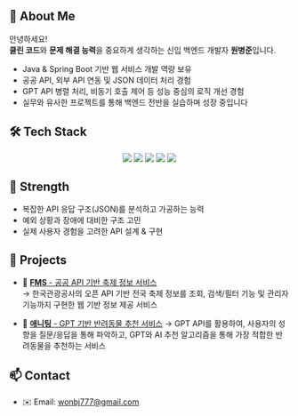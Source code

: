 
## 👋 About Me
안녕하세요!  
**클린 코드**와 **문제 해결 능력**을 중요하게 생각하는 신입 백엔드 개발자 **원병준**입니다.

- Java & Spring Boot 기반 웹 서비스 개발 역량 보유
- 공공 API, 외부 API 연동 및 JSON 데이터 처리 경험
- GPT API 병렬 처리, 비동기 호출 제어 등 성능 중심의 로직 개선 경험
- 실무와 유사한 프로젝트를 통해 백엔드 전반을 실습하며 성장 중입니다

## 🛠 Tech Stack
<p align="center">
  <img src="https://img.shields.io/badge/Java-007396?style=for-the-badge&logo=openjdk&logoColor=white"/>
  <img src="https://img.shields.io/badge/Spring%20Boot-6DB33F?style=for-the-badge&logo=springboot&logoColor=white"/>
  <img src="https://img.shields.io/badge/JPA-59666C?style=for-the-badge"/>
  <img src="https://img.shields.io/badge/MyBatis-000000?style=for-the-badge"/>
  <img src="https://img.shields.io/badge/MySQL-4479A1?style=for-the-badge&logo=mysql&logoColor=white"/>
</p>

## 🧪 Strength
- 복잡한 API 응답 구조(JSON)를 분석하고 가공하는 능력
- 예외 상황과 장애에 대비한 구조 고민
- 실제 사용자 경험을 고려한 API 설계 & 구현

## 📌 Projects
- 🔗 [**FMS** - 공공 API 기반 축제 정보 서비스](https://github.com/wonbj/fms)  
  → 한국관광공사의 오픈 API 기반 전국 축제 정보를 조회, 검색/필터 기능 및 관리자 기능까지 구현한 웹 기반 정보 제공 서비스

- 🔗 [**애니팅** - GPT 기반 반려동물 추천 서비스](https://github.com/geolyun/2025-capstone-aniting)
  → GPT API를 활용하여, 사용자의 성향을 질문/응답을 통해 파악하고, GPT와 AI 추천 알고리즘을 통해 가장 적합한 반려동물을 추천하는 서비스
  
## 📫 Contact
- ✉️ Email: wonbj777@gmail.com
